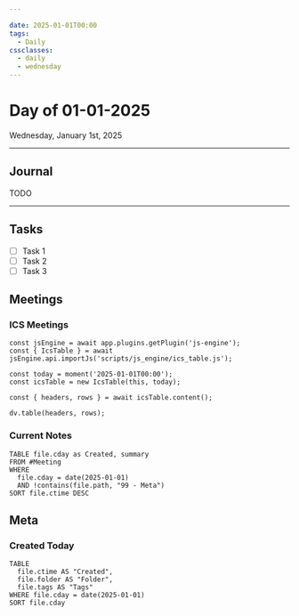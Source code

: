 ```yaml
---

date: 2025-01-01T00:00
tags:
  - Daily
cssclasses:
  - daily
  - wednesday
---
```

# Day of 01-01-2025

<span class="subtitle">Wednesday, January 1st, 2025</span>

---

## Journal

TODO

---

## Tasks

- [ ] Task 1
- [ ] Task 2
- [ ] Task 3

## Meetings

### ICS Meetings

```dataviewjs
const jsEngine = await app.plugins.getPlugin('js-engine');
const { IcsTable } = await jsEngine.api.importJs('scripts/js_engine/ics_table.js');

const today = moment('2025-01-01T00:00');
const icsTable = new IcsTable(this, today);

const { headers, rows } = await icsTable.content();

dv.table(headers, rows);
```

### Current Notes

```dataview
TABLE file.cday as Created, summary
FROM #Meeting
WHERE
  file.cday = date(2025-01-01)
  AND !contains(file.path, "99 - Meta")
SORT file.ctime DESC
```

## Meta

### Created Today

```dataview
TABLE
  file.ctime AS "Created",
  file.folder AS "Folder",
  file.tags AS "Tags"
WHERE file.cday = date(2025-01-01)
SORT file.cday
```
